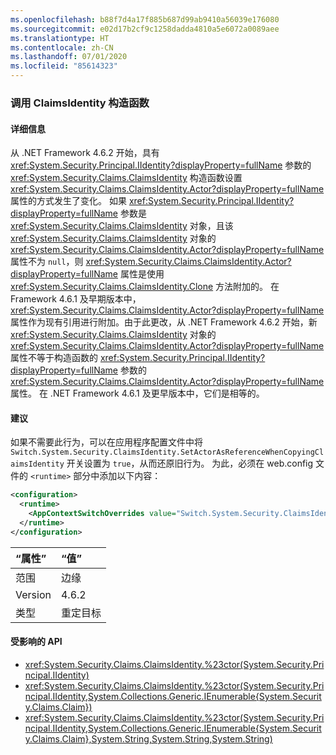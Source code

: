 ```yaml
---
ms.openlocfilehash: b88f7d4a17f885b687d99ab9410a56039e176080
ms.sourcegitcommit: e02d17b2cf9c1258dadda4810a5e6072a0089aee
ms.translationtype: HT
ms.contentlocale: zh-CN
ms.lasthandoff: 07/01/2020
ms.locfileid: "85614323"
---
```

### <a name="calls-to-claimsidentity-constructors"></a>调用 ClaimsIdentity 构造函数

#### <a name="details"></a>详细信息

从 .NET Framework 4.6.2 开始，具有 <xref:System.Security.Principal.IIdentity?displayProperty=fullName> 参数的 <xref:System.Security.Claims.ClaimsIdentity> 构造函数设置 <xref:System.Security.Claims.ClaimsIdentity.Actor?displayProperty=fullName> 属性的方式发生了变化。 如果 <xref:System.Security.Principal.IIdentity?displayProperty=fullName> 参数是 <xref:System.Security.Claims.ClaimsIdentity> 对象，且该 <xref:System.Security.Claims.ClaimsIdentity> 对象的 <xref:System.Security.Claims.ClaimsIdentity.Actor?displayProperty=fullName> 属性不为 `null`，则 <xref:System.Security.Claims.ClaimsIdentity.Actor?displayProperty=fullName> 属性是使用 <xref:System.Security.Claims.ClaimsIdentity.Clone> 方法附加的。 在 Framework 4.6.1 及早期版本中，<xref:System.Security.Claims.ClaimsIdentity.Actor?displayProperty=fullName> 属性作为现有引用进行附加。由于此更改，从 .NET Framework 4.6.2 开始，新 <xref:System.Security.Claims.ClaimsIdentity> 对象的 <xref:System.Security.Claims.ClaimsIdentity.Actor?displayProperty=fullName> 属性不等于构造函数的 <xref:System.Security.Principal.IIdentity?displayProperty=fullName> 参数的 <xref:System.Security.Claims.ClaimsIdentity.Actor?displayProperty=fullName> 属性。 在 .NET Framework 4.6.1 及更早版本中，它们是相等的。

#### <a name="suggestion"></a>建议

如果不需要此行为，可以在应用程序配置文件中将 `Switch.System.Security.ClaimsIdentity.SetActorAsReferenceWhenCopyingClaimsIdentity` 开关设置为 `true`，从而还原旧行为。 为此，必须在 web.config 文件的 `<runtime>` 部分中添加以下内容：

```xml
<configuration>
  <runtime>
    <AppContextSwitchOverrides value="Switch.System.Security.ClaimsIdentity.SetActorAsReferenceWhenCopyingClaimsIdentity=true" />
  </runtime>
</configuration>
```

| “属性”    | “值”       |
|:--------|:------------|
| 范围   | 边缘        |
| Version | 4.6.2       |
| 类型    | 重定目标 |

#### <a name="affected-apis"></a>受影响的 API

- <xref:System.Security.Claims.ClaimsIdentity.%23ctor(System.Security.Principal.IIdentity)>
- <xref:System.Security.Claims.ClaimsIdentity.%23ctor(System.Security.Principal.IIdentity,System.Collections.Generic.IEnumerable{System.Security.Claims.Claim})>
- <xref:System.Security.Claims.ClaimsIdentity.%23ctor(System.Security.Principal.IIdentity,System.Collections.Generic.IEnumerable{System.Security.Claims.Claim},System.String,System.String,System.String)>
